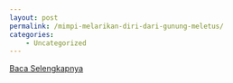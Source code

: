 ```yaml
---
layout: post
permalink: /mimpi-melarikan-diri-dari-gunung-meletus/
categories:
    - Uncategorized
---
```


[Baca Selengkapnya](/09)